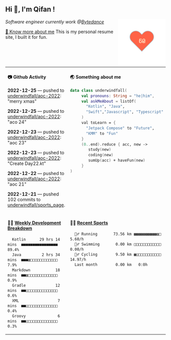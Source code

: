  <h2> Hi 👋, I'm Qifan ! </h2>
 <a href="https://github.com/underwindfall/iBeats"><img align="right" width="150px" src="https://raw.githubusercontent.com/underwindfall/iBeats/main/files/heart.svg"/></a>
 <p><em>Software engineer currently work @<a href="https://www.bytedance.com/en/">Bytedance</a></em></p>
 <p><a href="https://qifanyang.com/resume" target="_blank"> 🔭 Know more about me</a> This is my personal resume site, I built it for fun.</p>
 <table width="960px"><tr><td valign="top" width="50%">

  #### 📷 Github Activity
  <!-- githubActivity starts -->
**2022-12-25** — pushed to [underwindfall/aoc-2022](https://api.github.com/repos/underwindfall/aoc-2022): "merry xmas"

**2022-12-25** — pushed to [underwindfall/aoc-2022](https://api.github.com/repos/underwindfall/aoc-2022): "aco 24"

**2022-12-23** — pushed to [underwindfall/aoc-2022](https://api.github.com/repos/underwindfall/aoc-2022): "aoc 23"

**2022-12-23** — pushed to [underwindfall/aoc-2022](https://api.github.com/repos/underwindfall/aoc-2022): "Create Day22.kt"

**2022-12-22** — pushed to [underwindfall/aoc-2022](https://api.github.com/repos/underwindfall/aoc-2022): "aoc 21"

**2022-12-21** — pushed 102 commits to [underwindfall/sports_page](https://api.github.com/repos/underwindfall/sports_page).
  <!-- githubActivity ends -->
  </td><td valign="top" width="50%">

  #### 🌏 Something about me
  <!-- profile starts -->
  ```kotlin
  data class underwindfall(
       val pronouns: String = "he|him",
       val askMeAbout = listOf(
         "Kotlin", "Java",
         "Swift","Javascript", "Typescript"
       )
       val toLearn = {
         "Jetpack Compose" to "Future",
         "KMM" to "Fun"
       }
       (0..end).reduce { acc, new ->
          study(new)
          coding(new)
          sumUp(acc) + haveFun(new)
       }
  )
  ```
  <!-- profile ends -->
  </td></tr><tr><td valign="top" width="50%">
  
  #### 🏊‍♂️ <a href="https://gist.github.com/underwindfall/377ee88ba1fabd1e93516e48ca9c61eb" target="_blank">Weekly Development Breakdown</a>
   <!-- codeTime starts -->
   ```text
     Kotlin      29 hrs 14 mins  ■■■■■■■■■■■■■■■■  89.4%
     Java         2 hrs 34 mins  ■■■▥□□□□□□□□□□□□   7.9%
     Markdown           18 mins  ■■▥□□□□□□□□□□□□□   0.9%
     Gradle             12 mins  ■■◱□□□□□□□□□□□□□   0.6%
     XML                 7 mins  ■■◱□□□□□□□□□□□□□   0.4%
     Groovy              6 mins  ■■◱□□□□□□□□□□□□□   0.3%
   ```
   <!-- codeTime starts -->
   </td>
   <td valign="top" width="50%">

   #### 🤾‍♂️ <a href="https://gist.github.com/underwindfall/76198d6f6918f9f94d022c8ad881f98b" target="_blank">Recent Sports</a>

   <!-- Sports starts -->
   ```text
     ‍🏃‍♂️ Running       73.56 km ▩▩▩▩▩▩▩▩▩▩▨□  5.60/h
     🏊‍♂️ Swimming       0.00 km □□□□□□□□□□□□  0.00/h
     🚴‍♂️ Cycling        9.50 km ▩◱□□□□□□□□□□ 14.97/h
     Last month        0.00 km   0:0h
   ```
   <!-- Sports ends -->
   </td></tr></table>